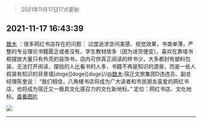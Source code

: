 > 2021年11月17日17点更新
<link rel="stylesheet" href="https://cdn.jsdelivr.net/gh/taotie6/sampleJSON@main/css/photo_show.css">
<meta name="referrer" content="no-referrer" />


 ## 2021-11-17 16:43:39 

 [㪚木](https://www.coolapk.com/feed/31534387?shareKey=NThjMzQ1ZjJiN2FiNjE5NGM0YjM~) ：很多网红书店存在的问题：
过度追求空间美感、视觉效果，书类单薄，严整的专业理论书籍匮乏或者没有，学生教材居多（因为进货便宜）。喜欢在靠墙书柜摆放大量只有外壳的装饰书，店内可供真正阅读的样书少，大多都封有塑料包装，无法打开阅读，摆拍的人比看书的人多，书籍不再是知识的源泉<!--break-->，而是一些人假装有知识的背景墙[doge][doge][doge]//<a class="feed-link-uname" href="/u/㪚木">@㪚木</a>:宿迁文旅集团D违违员、副总经理陈奎说：
“我们相信，八角楼书店将成为广大读者和市民朋友喜爱的网红书店，也将成为宿迁又一极具文化感召力的文化新地标。”
定位：网红书店、文化地标。<a class="feed-forward-pic" href="http://image.coolapk.com/feed/2019/0412/17/1081091_1555060673_5592@400x225.gif">查看图片</a> 

<div class="album">
<img class="img-item" src="http://image.coolapk.com/feed/2019/0412/17/1081091_1555060673_5592@400x225.gif" />
</div>

 ------- 

